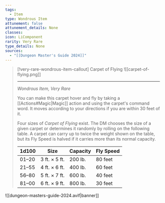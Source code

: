 ```yaml
---
tags:
  - Item
type: Wondrous Item
attunement: false
attunement_details: None
classes: 
icon: LiComponent
rarity: Very Rare
type_details: None
sources:
  - "[[Dungeon Master's Guide 2024]]"
---
```

>[!very-rare-wondrous-item-callout] Carpet of Flying
>![[carpet-of-flying.png]]
>
>- - -
>_Wondrous Item, Very Rare_
>
>You can make this carpet hover and fly by taking a [[Actions#Magic\|Magic]] action and using the carpet's command word. It moves according to your directions if you are within 30 feet of it.
>
>Four sizes of _Carpet of Flying_ exist. The DM chooses the size of a given carpet or determines it randomly by rolling on the following table. A carpet can carry up to twice the weight shown on the table, but its Fly Speed is halved if it carries more than its normal capacity.
>
>|1d100|Size|Capacity|Fly Speed|
>|---|---|---|---|
>|01–20|3 ft. × 5 ft.|200 lb.|80 feet|
>|21–55|4 ft. × 6 ft.|400 lb.|60 feet|
>|56–80|5 ft. × 7 ft.|600 lb.|40 feet|
>|81–00|6 ft. × 9 ft.|800 lb.|30 feet|
>


![[dungeon-masters-guide-2024.avif|banner]]